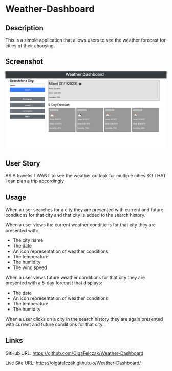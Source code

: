 # Weather-Dashboard

## Description

This is a simple application that allows users to see the weather forecast for cities of their choosing.

## Screenshot

![Main View](./screenshot/MainView.png)

## User Story

AS A traveler
I WANT to see the weather outlook for multiple cities
SO THAT I can plan a trip accordingly

## Usage

When a user searches for a city they are presented with current and future conditions for that city and that city is added to the search history.

When a user views the current weather conditions for that city they are presented with:

- The city name
- The date
- An icon representation of weather conditions
- The temperature
- The humidity
- The wind speed

When a user views future weather conditions for that city they are presented with a 5-day forecast that displays:

- The date
- An icon representation of weather conditions
- The temperature
- The humidity

When a user clicks on a city in the search history they are again presented with current and future conditions for that city.

## Links

GitHub URL: https://github.com/OlgaFelczak/Weather-Dashboard

Live Site URL: https://olgafelczak.github.io/Weather-Dashboard/
